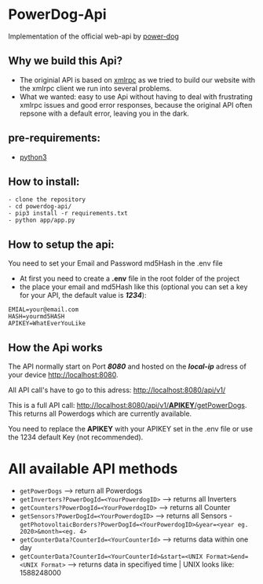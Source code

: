 # PowerDog-Api
Implementation of the official web-api by [power-dog](https://power-dog.eu) 

## Why we build this Api?
- The originial API is based on [xmlrpc](https://de.wikipedia.org/wiki/XML-RPC) as we tried to build our website with the xmlrpc client we run into several problems.
- What we wanted: easy to use Api without having to deal with frustrating xmlrpc issues and good error responses, because the original API often repsone with a default error, leaving you in the dark. 
## pre-requirements:
- [python3](https://www.python.org/)
## How to install:
    - clone the repository
    - cd powerdog-api/
    - pip3 install -r requirements.txt
    - python app/app.py

## How to setup the api:
You need to set your Email and Password md5Hash in the .env file
- At first you need to create a **.env** file in the root folder of the project
- the place your email and md5Hash like this (optional you can set a key for your API, the default value is ***1234***):

```
EMIAL=your@email.com
HASH=yourmd5HASH
APIKEY=WhatEverYouLike

```

## How the Api works

The API normally start on Port ***8080*** and hosted on the ***local-ip*** adress of your device [http://localhost:8080](localhost:8080).

All API call's have to go to this adress: [http://localhost:8080/api/v1/](http://localhost:8080/api/v1/)

This is a full API call: [http://localhost:8080/api/v1/**APIKEY**/getPowerDogs](http://localhost:8080/api/v1/1234/getPowerDogs). This returns all Powerdogs which are currently available. 

You need to replace the **APIKEY** with your APIKEY set in the .env file or use the 1234 default Key (not recommended). 

# All available API methods
- ``getPowerDogs`` --> return all Powerdogs
- ``getInverters?PowerDogId=<YourPowerdogID>`` --> returns all Inverters
- ``getCounters?PowerDogId=<YourPowerdogID>`` --> returns all Counter
- ``getSensors?PowerDogId=<YourPowerdogID>`` --> returns all Sensors
-``getPhotovoltaicBorders?PowerDogId=<YourPowerdogID>&year=<year eg. 2020>&month=<eg. 4>``
- ``getCounterData?CounterId=<YourCounterId>`` --> returns data within one day
- ``getCounterData?CounterId=<YourCounterId>&start=<UNIX Format>&end=<UNIX Format>`` --> returns data in specifiyed time | UNIX looks like: 1588248000
